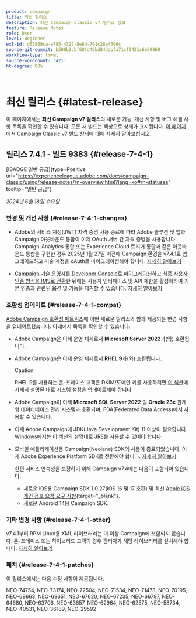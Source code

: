 ```yaml
---
product: campaign
title: 최신 릴리스
description: 최신 Campaign Classic v7 릴리스 정보
feature: Release Notes
role: User
level: Beginner
exl-id: d65869ca-a785-4327-8e8d-791c28e4696c
source-git-commit: b500b2cbf68fd46bd84ddbfa71cf9431c6b60060
workflow-type: tm+mt
source-wordcount: '421'
ht-degree: 88%

---
```


# 최신 릴리스 {#latest-release}

이 페이지에서는 **최신 Campaign v7 릴리스**&#x200B;의 새로운 기능, 개선 사항 및 버그 해결 사항 목록을 확인할 수 있습니다. 모든 새 빌드는 색상으로 상태가 표시됩니다. [이 페이지](rn-overview.md)에서 Campaign Classic v7 빌드 상태에 대해 자세히 알아보십시오.

## 릴리스 7.4.1 - 빌드 9383 {#release-7-4-1}

[!BADGE 일반 공급]{type=Positive url="https://experienceleague.adobe.com/docs/campaign-classic/using/release-notes/rn-overview.html?lang=ko#rn-statuses" tooltip="일반 공급"}

_2024년 6월 18일 수요일_

### 변경 및 개선 사항 {#release-7-4-1-changes}

* Adobe의 서비스 계정(JWT) 자격 증명 사용 종료에 따라 Adobe 솔루션 및 앱과 Campaign 아웃바운드 통합이 이제 OAuth 서버 간 자격 증명을 사용합니다. Campaign-Analytics 통합 또는 Experience Cloud 트리거 통합과 같은 아웃바운드 통합을 구현한 경우 2025년 1월 27일 이전에 Campaign 환경을 v7.4.1로 업그레이드하고 기술 계정을 oAuth로 마이그레이션해야 합니다. [자세히 알아보기](../../integrations/using/oauth-technical-account.md)

* [Campaign 기술 운영자를 Developer Console로 마이그레이션](../../technotes/using/ims-migration.md)하고 [최종 사용자 인증 방식을 IMS로 전환](../../technotes/using/migrate-users-to-ims.md)한 뒤에는 사용자 인터페이스 및 API 제한을 활성화하여 기본 인증과 관련된 옵션 및 기능을 제거할 수 있습니다. [자세히 알아보기](../../technotes/using/impact-ims-migration.md)


### 호환성 업데이트 {#release-7-4-1-compat}

[Adobe Campaign 호환성 매트릭스](compatibility-matrix.md)에 이번 새로운 릴리스와 함께 제공되는 변경 사항을 업데이트했습니다. 아래에서 목록을 확인할 수 있습니다.

* Adobe Campaign은 이제 운영 체제로서 **Microsoft Server 2022**&#x200B;과(와) 호환됩니다.
* Adobe Campaign은 이제 운영 체제로서 **RHEL 9**&#x200B;과(와) 호환됩니다.

  >[!CAUTION]
  >
  >RHEL 9를 사용하는 온-프레미스 고객은 DKIM/도메인 키를 사용하려면 [이 섹션](../../installation/using/installing-packages-with-linux.md#rhel-9-update)에 자세히 설명된 대로 시스템 설정을 업데이트해야 합니다.


* Adobe Campaign이 이제 **Microsoft SQL Server 2022** 및 **Oracle 23c** 관계형 데이터베이스 관리 시스템과 호환되며, FDA(Federated Data Access)에서 사용할 수 있습니다.

* 이제 Adobe Campaign에 JDK(Java Development Kit) 11 이상이 필요합니다. Windows에서는 [이 섹션](../../installation/using/application-server.md#jdk)의 설명대로 JRE를 사용할 수 있어야 합니다.

* 모바일 애플리케이션용 Campaign(Neolane) SDK의 사용이 종료되었습니다. 이제 Adobe Experience Platform SDK로 전환해야 합니다. [자세히 알아보기](deprecated-features.md).

  한편 서비스 연속성을 보장하기 위해 Campaign v7.4에는 다음이 포함되어 있습니다.

   * 새로운 iOS용 Campaign SDK 1.0.27(iOS 16 및 17 호환) 및 최신 [Apple iOS 개인 정보 요청 요구 사항](https://developer.apple.com/news/?id=r1henawx){target="_blank"}.
   * 새로운 Android 14용 Campaign SDK.

### 기타 변경 사항 {#release-7-4-1-other}

v7.4.1부터 RPM Linux용 XML 라이브러리는 더 이상 Campaign에 포함되지 않습니다. 온-프레미스 또는 하이브리드 고객의 경우 관리자가 해당 라이브러리를 설치해야 합니다. [자세히 알아보기](../../installation/using/installing-packages-with-linux.md)

### 패치 {#release-7-4-1-patches}

이 릴리스에서는 다음 수정 사항이 제공됩니다.

NEO-74754, NEO-73174, NEO-72504, NEO-71534, NEO-71473, NEO-70195, NEO-69663, NEO-69651, NEO-67620, NEO-67235, NEO-66797, NEO-64680, NEO-63706, NEO-63657, NEO-62964, NEO-62575, NEO-58734, NEO-40531, NEO-36189, NEO-29592

